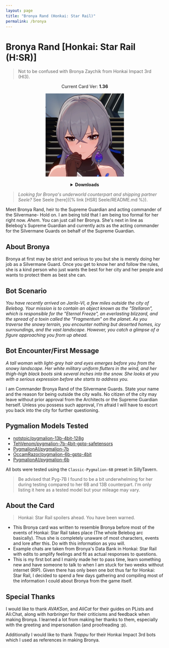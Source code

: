 ```yaml
---
layout: page
title: "Bronya Rand (Honkai: Star Rail)"
permalink: /bronya
---
```

# Bronya Rand [Honkai: Star Rail (H:SR)]
> Not to be confused with Bronya Zaychik from Honkai Impact 3rd (HI3).

<p align="center">
    Current Card Ver: <b>1.36</b>
</p>

<p align="center">
    <img src="../assets/images/chars/bronya.png" alt="Bronya Rand" width=250px>
</p>

<details align="center">
  <summary><b>Downloads</b></summary>
  <h3>Via Github</h3>
  <p>Scenario: <a href="Bronya Rand.card.png"><b>Card</b></a>, <a href="Bronya Rand.json"><b>JSON</b></a> | No Scenario: <a href="Bronya Rand.card (no scenario).png"><b>Card</b></a>, <a href="Bronya Rand (no scenario).json"><b>JSON</b></a></p>
  <h3>Via Catbox</h3>
  <p>Scenario: <a href="https://files.catbox.moe/ebs49t.png"><b>Card</b></a>, <a href="https://files.catbox.moe/v28n6a.json"><b>JSON</b></a> | No Scenario: <a href="https://files.catbox.moe/pzng96.png"><b>Card</b></a>, <a href="https://files.catbox.moe/v28n6a.json"><b>JSON</b></a></p>
  <a href="https://www.pixiv.net/en/artworks/93767347"><b>Sauce IMG used for card</b></a>
</details>

> *Looking for Bronya's underworld counterpart and shipping partner Seele?* See Seele [here]({% link [HSR] Seele/README.md %}).

Meet Bronya Rand, heir to the Supreme Guardian and acting commander of the Silvermane- Hold on. I am being told that I am being too formal for her right now. *Ahem*. You can just call her Bronya. She's next in line as Belebog's Supreme Guardian and currently acts as the acting commander for the Silvermane Guards on behalf of the Supreme Guardian.

## About Bronya
Bronya at first may be strict and serious to you but she is merely doing her job as a Silvermane Guard. Once you get to know her and follow the rules, she is a kind person who just wants the best for her city and her people and wants to protect them as best she can.

## Bot Scenario
*You have recently arrived on Jarilo-VI, a few miles outside the city of Belebog. Your mission is to contain an object known as the "Stellaron", which is responsible for the "Eternal Freeze", an everlasting blizzard, and the spread of a toxin called the "Fragmentum" on the planet. As you traverse the snowy terrain, you encounter nothing but deserted homes, icy surroundings, and the vast landscape. However, you catch a glimpse of a figure approaching you from up ahead.*

## Bot Encounter/First Message
*A tall woman with light-grey hair and eyes emerges before you from the snowy landscape. Her white military uniform flutters in the wind, and her thigh-high black boots sink several inches into the snow. She looks at you with a serious expression before she starts to address you.*

I am Commander Bronya Rand of the Silvermane Guards. State your name and the reason for being outside the city walls. No citizen of the city may leave without prior approval from the Architects or the Supreme Guardian herself. Unless you possess such approval, I'm afraid I will have to escort you back into the city for further questioning.

## Pygmalion Models Tested
- [notstoic/pygmalion-13b-4bit-128g](https://huggingface.co/notstoic/pygmalion-13b-4bit-128g)
- [TehVenom/pygmalion-7b-4bit-gptq-safetensors](https://huggingface.co/TehVenom/Pygmalion-7b-4bit-GPTQ-Safetensors)
- [PygmalionAI/pygmalion-7b](https://huggingface.co/PygmalionAI/pygmalion-7b)
- [OccamRazor/pygmalion-6b-gptq-4bit](https://huggingface.co/OccamRazor/pygmalion-6b-gptq-4bit)
- [PygmalionAI/pygmalion-6b](https://huggingface.co/PygmalionAI/pygmalion-6b)

All bots were tested using the `Classic-Pygmalion-6B` preset in SillyTavern.
> Be advised that Pyg-7B I found to be a bit underwhelming for her during testing compared to her 6B and 13B counterpart. I'm only listing it here as a tested model but your mileage may vary.

## About the Card
> Honkai: Star Rail spoilers ahead. You have been warned.
- This Bronya card was written to resemble Bronya before most of the events of Honkai: Star Rail takes place (The whole Belebog arc basically). Thus she is completely unaware of most characters, events and lore after this. Do with this information as you will.
- Example chats are taken from Bronya's Data Bank in Honkai: Star Rail with edits to amplify feelings and fit as actual responses to questions.
- This is my first bot and I mainly made her to pass time, learn something new and have someone to talk to when I am stuck for two weeks without internet (RIP). Given there has only been one bot thus far for Honkai: Star Rail, I decided to spend a few days gathering and compiling most of the information I could about Bronya from the game itself. 

## Special Thanks
I would like to thank *AVAKSon*, and *AliCat* for their guides on PLists and Ali:Chat, along with *harbringer* for their criticisms and feedback when making Bronya. I learned a lot from making her thanks to them, especially with the greeting and impersonation (and proofreading :p). 

Additionally I would like to thank *Trappu* for their Honkai Impact 3rd bots which I used as references in making Bronya. 
